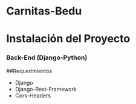 # Carnitas-Bedu

# Instalación del Proyecto

### Back-End (Django-Python)
  ##Requerimientos
   - Django
   - Django-Rest-Framework
   - Cors-Headers
